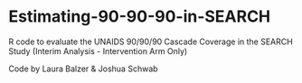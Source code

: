 # Estimating-90-90-90-in-SEARCH
R code to evaluate the UNAIDS 90/90/90 Cascade Coverage in the SEARCH Study (Interim Analysis - Intervention Arm Only)

Code by Laura Balzer & Joshua Schwab
